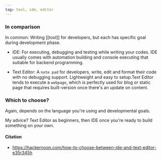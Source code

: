 ```yaml
---
tag: tool, ide, editor
---
```

### In comparison
In common: Writing [[tool]] for developers, but each has specific goal during development phase. 

- IDE: For executing, debugging and testing while writing your codes. IDE usually comes with automation building and console executing that suitable for backend programming.

- Text Editor: A `note pad` for developers, write, edit and format their code with no debugging support. Lightweight and easy to setup.Text Editor tends to execute a `webpage`, which is perfectly used for blog or static page that requires built-version once there's an update on content. 

### Which to choose?
Again, depends on the language you're using and developmental goals. 

My advice? Text Editor as beginners, then IDE once you're ready to build something on your own. 

#### Citation
- https://hackernoon.com/how-to-choose-between-ide-and-text-editor-e35r345h